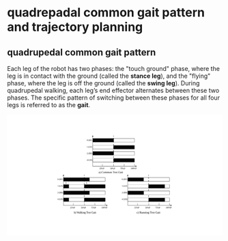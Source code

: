 # quadrepadal common gait pattern and trajectory planning 

## quadrupedal common gait pattern 
Each leg of the robot has two phases: the "touch ground" phase, where the leg is in contact with the ground (called the **stance leg**), and the "flying" phase, where the leg is off the ground (called the **swing leg**). During quadrupedal walking, each leg’s end effector alternates between these two phases. The specific pattern of switching between these phases for all four legs is referred to as the **gait**.



![gait_pattern](docs/img/trot%20gait%20image.svg)

